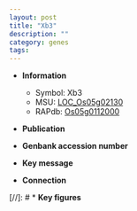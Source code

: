 ```yaml
---
layout: post
title: "Xb3"
description: ""
category: genes
tags: 
---
```


* **Information**  
    + Symbol: Xb3  
    + MSU: [LOC_Os05g02130](http://rice.uga.edu/cgi-bin/ORF_infopage.cgi?orf=LOC_Os05g02130)  
    + RAPdb: [Os05g0112000](http://rapdb.dna.affrc.go.jp/viewer/gbrowse_details/irgsp1?name=Os05g0112000)  

* **Publication**  

* **Genbank accession number**  

* **Key message**  

* **Connection**  

[//]: # * **Key figures**  


